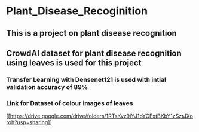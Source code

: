 # Plant_Disease_Recoginition
## This is a project on plant disease recognition 
## CrowdAI dataset for plant disease recognition using leaves is used for this project
### Transfer Learning with Densenet121 is used with intial validation accuracy of 89%
### Link for Dataset of colour images of leaves
[[https://drive.google.com/drive/folders/1RTsKvz9iYJ1bYCFxtBKbY1zSzrJXoroh?usp=sharing]]
